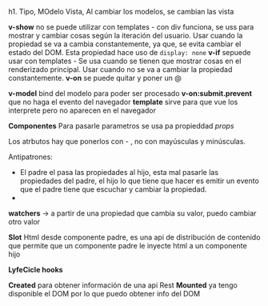 h1. Tipo, MOdelo Vista, Al cambiar los modelos, se cambian las vista

**v-show** no se puede utilizar con templates - con div funciona, se uss para mostrar y cambiar cosas según la iteración del usuario. Usar cuando la propiedad se va a cambia constantemente, ya que, se evita cambiar el estado del DOM. Esta propiedad hace uso de `display: none`
**v-if** sepuede usar con templates - Se usa cuando se tienen que mostrar cosas en el renderizado principal. Usar cuando no se va a cambiar la propiedad constantemente.
**v-on** se puede quitar y poner un @

**v-model** bind del modelo  para poder ser procesado
**v-on:submit.prevent** que no haga el evento del navegador
**template** sirve para que vue los interprete pero no aparecen en el navegador

**Componentes** Para pasarle parametros se usa pa propieddad *props*

Los atrbutos hay que ponerlos con - , no con mayúsculas y minúsculas.

Antipatrones:
* El padre el pasa las propiedades al hijo, esta mal pasarle las propiedades del padre, el hijo lo que tiene que hacer es emitir un evento que el padre tiene que escuchar y cambiar la propiedad.
* 

**watchers** -> a partir de una propiedad que cambia su valor, puedo cambiar otro valor

**Slot** Html desde componente padre, es una api de distribución de contenido que permite que un componente padre le inyecte html a un componente hijo

**LyfeCicle hooks**

**Created** para obtener información de una api Rest
**Mounted** ya tengo disponible el DOM por lo que puedo obtener info del DOM